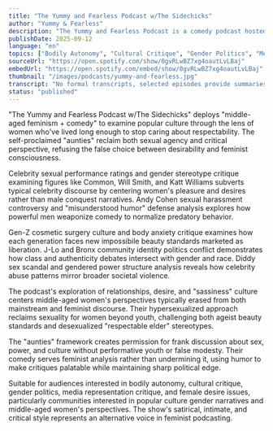 ```yaml
---
title: "The Yummy and Fearless Podcast w/The Sidechicks"
author: "Yummy & Fearless"
description: "The Yummy and Fearless Podcast is a comedy podcast hosted by a group of self-proclaimed 'aunties,' examining popular culture, gender relations, and social phenomena from a middle-aged feminist perspective. With a bold, satirical, hypersexualized yet critically humorous style, the content covers celebrity sex scandals, body politics, gender stereotypes, and female desire expression. Named one of the top 25 feminist podcasts globally by Feedspot."
publishDate: 2025-09-12
language: "en"
topics: ["Bodily Autonomy", "Cultural Critique", "Gender Politics", "Media Representation Critique", "Female Desire"]
sourceUrl: "https://open.spotify.com/show/0gvRLwBZ7xg4oautLvLBaj"
embedUrl: "https://open.spotify.com/embed/show/0gvRLwBZ7xg4oautLvLBaj"
thumbnail: "/images/podcasts/yummy-and-fearless.jpg"
transcript: "No formal transcripts, selected episodes provide summaries, see yummyfearless.com"
status: "published"
---
```


"The Yummy and Fearless Podcast w/The Sidechicks" deploys "middle-aged feminism + comedy" to examine popular culture through the lens of women who've lived long enough to stop caring about respectability. The self-proclaimed "aunties" reclaim both sexual agency and critical perspective, refusing the false choice between desirability and feminist consciousness.

Celebrity sexual performance ratings and gender stereotype critique examining figures like Common, Will Smith, and Katt Williams subverts typical celebrity discourse by centering women's pleasure and desires rather than male conquest narratives. Andy Cohen sexual harassment controversy and "misunderstood humor" defense analysis explores how powerful men weaponize comedy to normalize predatory behavior.

Gen-Z cosmetic surgery culture and body anxiety critique examines how each generation faces new impossibile beauty standards marketed as liberation. J-Lo and Bronx community identity politics conflict demonstrates how class and authenticity debates intersect with gender and race. Diddy sex scandal and gendered power structure analysis reveals how celebrity abuse patterns mirror broader societal violence.

The podcast's exploration of relationships, desire, and "sassiness" culture centers middle-aged women's perspectives typically erased from both mainstream and feminist discourse. Their hypersexualized approach reclaims sexuality for women beyond youth, challenging both ageist beauty standards and desexualized "respectable elder" stereotypes.

The "aunties" framework creates permission for frank discussion about sex, power, and culture without performative youth or false modesty. Their comedy serves feminist analysis rather than undermining it, using humor to make critiques palatable while maintaining sharp political edge.

Suitable for audiences interested in bodily autonomy, cultural critique, gender politics, media representation critique, and female desire issues, particularly communities interested in popular culture gender narratives and middle-aged women's perspectives. The show's satirical, intimate, and critical style represents an alternative voice in feminist podcasting.